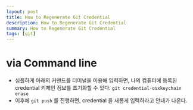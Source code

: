 ```yaml
---
layout: post
title: How to Regenerate Git Credential
description: How to Regenerate Git Credential
summary: How to Regenerate Git Credential
tags: [git]
---
```


# via Command line
- 심플하게 아래의 커맨드를 터미널을 이용해 입력하면, 나의 컴퓨터에 등록된 credential 키체인 정보를 초기화할 수 있다.
`git credential-osxkeychain erase`
- 이후에 `git push` 를 진행하면, credential 을 새롭게 입력하라고 안내가 나온다. 